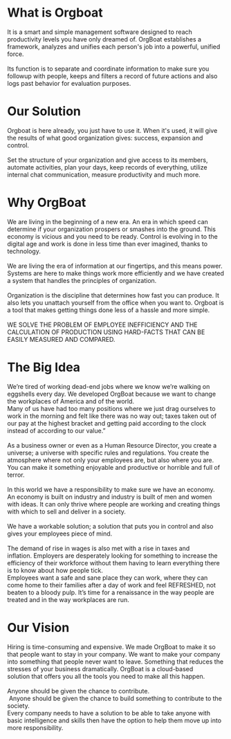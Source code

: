   
 <h1 class="heading" id="WhatIsOrgBoat">What is Orgboat</h1>
            <div class="post-content">It is a&nbsp;<span><span class="subrayar2">smart and simple</span></span>&nbsp;management software designed to reach productivity levels you have only dreamed of. <span class="subrayar3">OrgBoat</span> establishes a framework, analyzes and unifies each person's job into a&nbsp;<span class="subrayar">powerful, unified force.<br><br></span>Its function is to separate and coordinate information to make sure you followup with people, keeps and filters a record of&nbsp;<span class="subrayar">future actions</span>&nbsp;and also logs past behavior for evaluation purposes.</div>
          </div>
          <div class="oursolution" id="ourSolution">
            <h1 class="heading" id="OurSolution">Our Solution</h1>
            <div class="post-content">Orgboat is here already, you just have to use it. When it's used, it will give the results of what good organization gives: success, expansion and control.
              <br>
              <br>Set the&nbsp;<span class="subrayar">structure of your organization</span>&nbsp;and give access to its members, automate activities,&nbsp;plan your days, keep records of everything, utilize internal chat communication, measure productivity and much more.</div>
          </div>
          <div class="whyorgboat" id="whyOrgBoat">
            <h1 class="heading" id="WhyOrgBoat">Why OrgBoat</h1>
            <div class="post-content">We are living in the beginning of a new era. An era in which speed can determine if your organization prospers or smashes into the ground. This economy is vicious and you need to be ready.<span class="subrayar">&nbsp;Control is evolving in to the digital age</span>&nbsp;and work is done in less time than ever imagined, thanks to technology.
              <br>
              <br>We are living the era of&nbsp;<span class="subrayar2">information at our fingertips</span>, and this means power. Systems are here to make things work more efficiently and we have created a system that handles the principles of organization.
              <br>
              <br>Organization is the discipline that determines how fast you can produce. It also lets you unattach yourself from the office when you want to. Orgboat is a tool that makes getting things done less of a hassle and more simple.
              <br><span class="subrayar3"><br xmlns="http://www.w3.org/1999/xhtml">WE SOLVE THE PROBLEM OF EMPLOYEE INEFFICIENCY AND THE CALCULATION OF PRODUCTION USING HARD-FACTS THAT CAN BE EASILY MEASURED AND COMPARED.</span>
            </div>
          </div>
          <div class="bigidea" id="bigIdea">
            <h1 class="heading" id="TheBigIdea">The Big Idea</h1>
            <div class="post-content">We’re tired of working dead-end jobs where we know we’re walking on eggshells every day. We developed&nbsp;<span class="subrayar2">OrgBoat&nbsp;</span>because <span class="subrayar2">we want to&nbsp;change the workplaces&nbsp;of America and of the world.</span>
              <br>Many of us have had too many positions where we just drag ourselves to work in the morning and felt like there was no way out;&nbsp;<span class="subrayar4">taxes taken out of our pay</span> at the highest bracket and getting paid according to the clock instead of according to our value.”
              <br>
              <br>As a&nbsp;<span class="subrayar">business owner</span>&nbsp;or even as a <span class="subrayar">Human Resource Director</span>, you create a universe; a universe with specific rules and regulations. You create the atmosphere where not only your employees are, but also where you are. You can make it something enjoyable and productive or horrible and full of terror.
              <br>
              <br>In this world we have a responsibility to make sure we have an economy.
              <br>An economy is built on industry and<span class="subrayar">&nbsp;industry is built of men and women with ideas.</span>&nbsp;It can only thrive where people are working and creating things with which to sell and deliver in a society.
              <br>
              <br><span class="subrayar2">We have a workable solution;</span>&nbsp;a solution that puts you in control and also gives your employees piece of mind.
              <br>
              <br>The demand of rise in wages is also met with&nbsp;<span class="subrayar4">a rise in taxes and inflation</span>.&nbsp;Employers are desperately looking for something to increase the efficiency of their workforce without them having to learn everything there is to know about how people tick.
              <br>Employees want a safe and sane place they can work, where they can come home to their families after a day of work and feel REFRESHED, not beaten to a bloody pulp. It’s time for a renaissance in the way people are treated and in the way workplaces are run.</div>
          </div>
          <div class="ourvision" id="ourVision">
            <h1 class="heading" id="OurVision">Our Vision</h1>
            <div class="post-content">Hiring is time-consuming and expensive. We made OrgBoat to make it so that people want to stay in your company. We want to make your company into something that people never want to leave. Something that reduces the stresses of your business dramatically. OrgBoat is a&nbsp;cloud-based solution&nbsp;that offers you all the tools you need to make all this happen.
              <br>
              <br>Anyone should be given the chance to contribute.
              <br>&nbsp;<span class="subrayar">Anyone should be given the chance to build something to contribute to the society.&nbsp;</span>
              <br>Every company needs to have&nbsp;a <span class="subrayar3">solution&nbsp;</span>to be able to take anyone with basic intelligence and skills then have the option to help them move up into more responsibility.</div>
          </div>
        </div>
